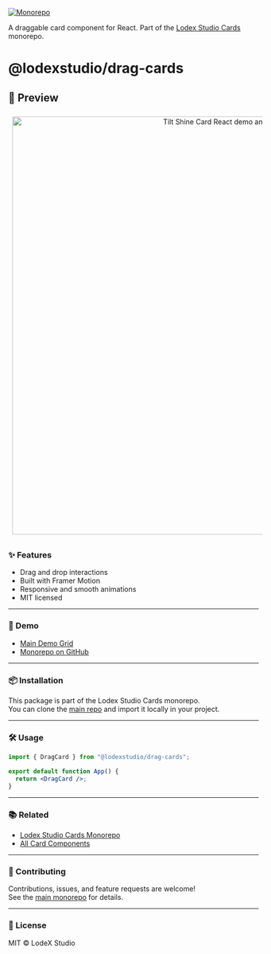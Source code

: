 
[![Monorepo](https://img.shields.io/badge/Monorepo-LodexStudioCards-blue)](https://github.com/lodsa-ntos/lodexstudio-cards)

A draggable card component for React.
Part of the [Lodex Studio Cards](https://github.com/lodsa-ntos/lodexstudio-cards) monorepo.

# @lodexstudio/drag-cards

## 🎥 Preview

<p align="center">
  <img src="./preview.gif" alt="Tilt Shine Card React demo animation" width="840" style="margin:8px;" />
</p>

### ✨ Features

- Drag and drop interactions
- Built with Framer Motion
- Responsive and smooth animations
- MIT licensed

---

### 🚀 Demo

- [Main Demo Grid](https://lodexstudio-cards.vercel.app/)  
- [Monorepo on GitHub](https://github.com/lodsa-ntos/lodexstudio-cards)

---

### 📦 Installation

This package is part of the Lodex Studio Cards monorepo.  
You can clone the [main repo](https://github.com/lodsa-ntos/lodexstudio-cards) and import it locally in your project.

---

### 🛠 Usage

```jsx
import { DragCard } from "@lodexstudio/drag-cards";

export default function App() {
  return <DragCard />;
}
```

---

### 📚 Related

- [Lodex Studio Cards Monorepo](https://github.com/lodsa-ntos/lodexstudio-cards)
- [All Card Components](https://lodexstudio-cards.vercel.app/)

---

### 🤝 Contributing

Contributions, issues, and feature requests are welcome!  
See the [main monorepo](https://github.com/lodsa-ntos/lodexstudio-cards) for details.

---

### 📜 License

MIT © LodeX Studio
